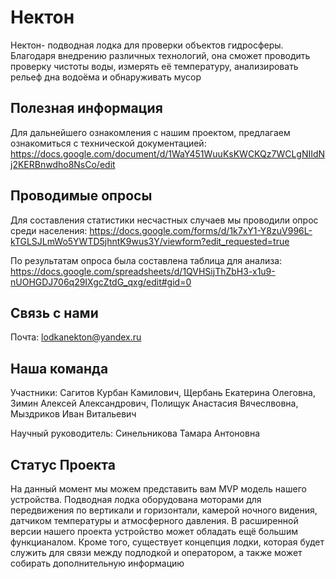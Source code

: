 # Нектон

Нектон- подводная лодка для проверки объектов гидросферы. Благодаря внедрению различных технологий, она сможет проводить проверку чистоты воды, измерять её температуру, анализировать рельеф дна водоёма и обнаруживать мусор

## Полезная информация 

Для дальнейшего ознакомления с нашим проектом, предлагаем ознакомиться с технической документацией:
https://docs.google.com/document/d/1WaY451WuuKsKWCKQz7WCLgNIIdNj2KERBnwdho8NsCo/edit

## Проводимые опросы 

Для составления статистики несчастных случаев мы проводили опрос среди населения:
https://docs.google.com/forms/d/1k7xY1-Y8zuV996L-kTGLSJLmWo5YWTD5jhntK9wus3Y/viewform?edit_requested=true

По результатам опроса была составлена таблица для анализа:
https://docs.google.com/spreadsheets/d/1QVHSijThZbH3-x1u9-nUOHGDJ706q29IXgcZtdG_qxg/edit#gid=0

## Связь с нами

Почта: lodkanekton@yandex.ru

## Наша команда 

Участники: Сагитов Курбан Камилович, Щербань Екатерина Олеговна, Зимин Алексей Александрович, Полищук Анастасия Вячеслвовна, Мыздриков Иван Витальевич

Научный руководитель: Синельникова Тамара Антоновна

## Статус Проекта

На данный момент мы можем представить вам MVP модель нашего устройства. Подводная лодка оборудована моторами для передвижения по вертикали и горизонтали, камерой ночного видения, датчиком температуры и атмосферного давления. В расширенной версии нашего проекта устройство может обладать ещё большим функцианалом. Кроме того, существует концепция лодки, которая будет служить для связи между подлодкой и оператором, а также может собирать дополнительную информацию
